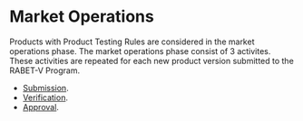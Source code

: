 # Market Operations

Products with Product Testing Rules are considered in the market operations phase. The market operations phase consist of 3 activites. These activities are repeated for each new product version submitted to the RABET-V Program. 

* [Submission](Product_Version_Submission_Process.md).
* [Verification](Product_Version_Verificatio_Process.md).
* [Approval](Product_Version_Approval_Methodology.md).
